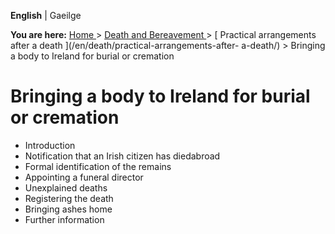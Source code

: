 **English** |  Gaeilge 

**You are here:** [ Home ](/en/) > [ Death and Bereavement ](/en/death/) > [
Practical arrangements after a death ](/en/death/practical-arrangements-after-
a-death/) > Bringing a body to Ireland for burial or cremation

#  Bringing a body to Ireland for burial or cremation

  * Introduction 
  * Notification that an Irish citizen has diedabroad 
  * Formal identification of the remains 
  * Appointing a funeral director 
  * Unexplained deaths 
  * Registering the death 
  * Bringing ashes home 
  * Further information 

